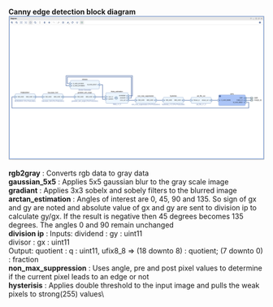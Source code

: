 **Canny edge detection block diagram**
![alt text](https://github.com/ShoukathAli23/Image-Video-Processing-on-FPGA/blob/master/canny%20edge%20detection/canny%20edge%20detection.png)

**rgb2gray**            : Converts rgb data to gray data\
**gaussian_5x5**        : Applies 5x5 gaussian blur to the gray scale image\
**gradiant**            : Applies 3x3 sobelx and sobely filters to the blurred image\
**arctan_estimation**   : Angles of interest are 0, 45, 90 and 135. So sign of gx and gy are noted and absolute value of gx and gy are sent to division ip to calculate gy/gx. If the result is negative then 45 degrees becomes 135 degrees. The angles 0 and 90 remain unchanged\
**division ip**         : Inputs: dividend : gy : uint11\
                                  divisor  : gx : uint11\
                          Output: quotient : q  : uint11, ufix8_8 => (18 downto 8) : quotient; (7 downto 0) : fraction\
**non_max_suppression** : Uses angle, pre and post pixel values to determine if the current pixel leads to an edge or not\
**hysterisis**          : Applies double threshold to the input image and pulls the weak pixels to strong(255) values\
